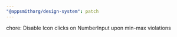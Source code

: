 ```yaml
---
"@appsmithorg/design-system": patch
---
```


chore: Disable Icon clicks on NumberInput upon min-max violations 

